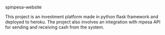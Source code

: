 spinpesa-website

This project is an investment platform made in python flask framework and deployed to heroku.
The project also involves an integration with mpesa API for sending and receiving cash from 
the system.

